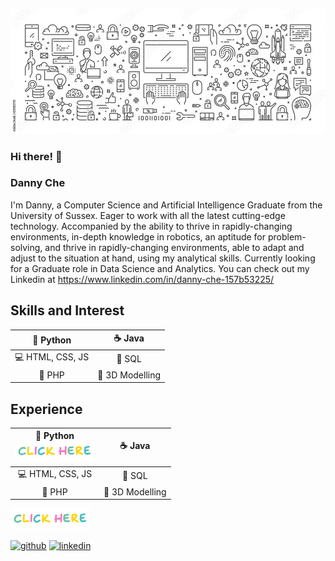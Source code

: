 ![Computer Science and Artificial Intelligence graduate](https://github.com/MiniNinja2131/MiniNinja2131/blob/master/computerScienceBanner.jpg)

### Hi there! 👋 
### Danny Che
I'm Danny, a Computer Science and Artificial Intelligence Graduate from the University of Sussex. Eager to work with all the latest cutting-edge technology. Accompanied by the ability to thrive in rapidly-changing environments, in-depth knowledge in robotics, an aptitude for problem-solving, and thrive in rapidly-changing environments, able to adapt and adjust to the situation at hand, using my analytical skills. Currently looking for a Graduate role in Data Science and Analytics. You can check out my Linkedin at https://www.linkedin.com/in/danny-che-157b53225/

## Skills and Interest
| 🐍 Python  | ☕ Java |
| :-------------: | :-------------: |
| 💻 HTML, CSS, JS  | 📰 SQL  |
| 📄 PHP  | 💠 3D Modelling  |

## Experience
| 🐍 Python </br> <img src = "https://github.com/MiniNinja2131/MiniNinja2131/blob/master/clickHere.gif" width ="128"/>  | ☕ Java |
| :-------------: | :-------------: |
| 💻 HTML, CSS, JS  | 📰 SQL  |
| 📄 PHP  | 💠 3D Modelling  |
<img src = "https://github.com/MiniNinja2131/MiniNinja2131/blob/master/clickHere.gif" width ="128"/>

[<img src='https://cdn.jsdelivr.net/npm/simple-icons@3.0.1/icons/github.svg' alt='github' height='40'>](https://github.com/MiniNinja2131)  [<img src='https://cdn.jsdelivr.net/npm/simple-icons@3.0.1/icons/linkedin.svg' alt='linkedin' height='40'>](https://www.linkedin.com/in/https://www.linkedin.com/in/danny-che-157b53225//)  

